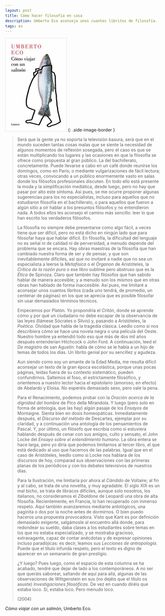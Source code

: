 ```yaml
---
layout: post
title: Cómo hacer filosofía en casa
description: Umberto Eco aconseja unos cuantos libritos de filosofía.
tags: es
---
```


![Cómo viajar con un salmón][1]
{: .side-image-border }


> Será que la gente ya no soporta la televisión basura, será que en el mundo
> suceden tantas cosas malas que se siente la necesidad de algunos momentos de
> reflexión sosegada, pero el caso es que se están multiplicando los lugares y
> las ocasiones en que la filosofía se ofrece como propuesta al gran público. La
> del bachillerato, concretamente. Puede llevarse a cabo en un café donde
> reunirse los domingos, como en París; o mediante vulgarizaciones de fácil
> lectura; otras veces, convocando a un público enormemente vasto en salas donde
> los filósofos profesionales discuten. En todo ello está presente la moda y la
> simplificación mediática, desde luego, pero no hay que pasar por alto este
> síntoma. Así pues, se me ocurre proponer algunas sugerencias para los no
> especialistas, incluso para aquellos que no estudiaron filosofía en el
> bachillerato, o para aquellos que fueron a algún sitio a oír hablar a los
> presuntos filósofos y no entendieron nada. A todos ellos les aconsejo el camino
> más sencillo: leer lo que han escrito los verdaderos filósofos.
>
> La filosofía no siempre debe presentarse como algo fácil, a veces tiene que
> ser difícil, pero no está dicho en ningún lado que para filosofar haya que
> hablar difícil. En filosofía, la dificultad del lenguaje no es señal ni de
> calidad ni de perversidad, a menudo depende del problema que se encara. Hay
> obras maestras de la filosofía que han cambiado nuestra forma de ser y de
> pensar, y que son inevitablemente difíciles, así que no invitaré a nadie que
> no sea un especialista a leerse la *Metafísica* o el *Órganon* de
> Aristóteles, la *Crítica de la razón pura* o ese libro sublime pero abstruso
> que es la *Ética* de Spinoza.  Claro que también hay filósofos que han sabido
> hablar de manera accesible; y a menudo son los mismos que en otras obras han
> hablado de forma inaccesible. Así pues, me limitaré a aconsejar unos cuantos
> libritos (cada uno tendrá, de promedio, un centenar de páginas) en los que se
> aprecia que es posible filosofar sin usar demasiados términos técnicos.
>
> Empecemos por Platón. Yo propondría el *Critón*, donde se aprende cómo y por
> qué un ciudadano no debe escapar de la observancia de las leyes (llámese
> Sócrates o Silvio) y, pasando a Aristóteles, la *Poética*. Olvidad que habla
> de la tragedia clásica. Leedlo como si nos describiera cómo se hace una
> novela negra o una película del Oeste. Nuestro hombre ya entendió todo eso
> que más de dos mil años después entenderían Hitchcock o John Ford. A
> continuación, leed el *De magistro* de san Agustín: habla de cómo se le habla
> a un hijo de temas de todos los días. Un librito genial por su sencillez y
> agudeza.
>
> Aun siendo como soy un amante de la Edad Media, me resulta difícil aconsejar
> un texto de la gran época escolástica, porque unas pocas páginas, leídas
> fuera de su contexto sistemático, pueden confundirnos. Saltemos el foso, el
> estrictamente filosófico, y orientemos a nuestro lector hacia el epistolario
> (amoroso, en efecto) de Abelardo y Eloísa. No esperéis demasiado sexo, pero
> vale la pena.
>
> Para el Renacimiento, podemos probar con la *Oración acerca de la dignidad
> del hombre* de Pico della Mirandola. Y luego (pero solo en forma de
> antología, que las hay) algún pasaje de los *Ensayos* de Montaigne. Sienta
> bien en dosis homeopáticas. Inmediatamente después, el *Discurso del método*
> de Descartes, ejemplar por su claridad, y a continuación una antología de los
> pensamientos de Pascal. Y, por último, un filósofo que escribía como si
> estuviera hablando después de cenar con sus amigos, culto y sensato, el John
> Locke del *Ensayo sobre el entendimiento humano*. La obra entera se hace
> larga, pero yo diría que podemos limitarnos al tercer libro, el que está
> dedicado al uso que hacemos de las palabras. Igual que en el caso de
> Aristóteles, leedlo como si Locke nos hablara de los discursos de hoy,
> comparad sus observaciones con las primeras planas de los periódicos y con
> los debates televisivos de nuestros días.
>
> Para la Ilustración, me limitaría por ahora al *Cándido* de Voltaire; al fin
> y al cabo, se trata de una novelita, y muy agradable. El siglo XIX es un mal
> bicho, se trata de libracos difíciles, aunque solo nosotros, los italianos,
> no consideramos el *Zibaldone* de Leopardi una obra de alta filosofía.
> Recientemente, en Francia, lo han recuperado con inmenso respeto. Aquí
> también avanzaremos mediante antológicos, una paginita o dos por la noche
> antes de dormirnos. O bien puedo haceros una propuesta provocadora.  Visto
> que Kant es por definición demasiado exigente, salgámosle al encuentro allá
> donde, para redondear su sueldo, daba clases a los estudiantes sobre temas en
> los que no estaba especializado, y se mostraba gracioso, extravagante, capaz
> de contar anécdotas y de expresar opiniones incluso paradójicas: es decir,
> leamos sus *Lecciones de antropología*. Puede que el título infunda respeto,
> pero el texto es digno de aparecer en un semanario de gran prestigio.
>
> ¿Y luego? Pues luego, como el espacio de esta columna se ha acabado, tendré
> que dejar de lado a los contemporáneos. A no ser que queráis saborear,
> saltando de aquí para allá, algunas de las observaciones de Wittgenstein en
> sus (no dejéis que el título os asuste) *Investigaciones filosóficas*. De vez
> en cuando diréis que estaba loco. Sí, estaba loco. Pero menudo loco.
>
> (2004)

*Cómo viajar con un salmón*, Umberto Eco.


[1]: /assets/images/notes/como-viajar-con-un-salmon.jpg
